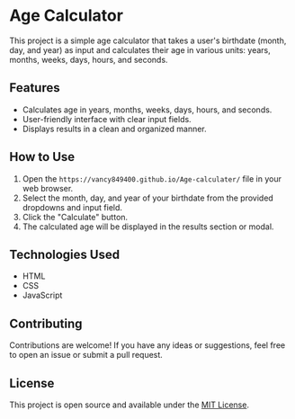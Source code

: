 # Age Calculator

This project is a simple age calculator that takes a user's birthdate (month, day, and year) as input and calculates their age in various units: years, months, weeks, days, hours, and seconds.

## Features

*   Calculates age in years, months, weeks, days, hours, and seconds.
*   User-friendly interface with clear input fields.
*   Displays results in a clean and organized manner.

## How to Use

1.  Open the `https://vancy849400.github.io/Age-calculater/` file in your web browser.
2.  Select the month, day, and year of your birthdate from the provided dropdowns and input field.
3.  Click the "Calculate" button.
4.  The calculated age will be displayed in the results section or modal.

## Technologies Used

*   HTML
*   CSS
*   JavaScript

## Contributing

Contributions are welcome! If you have any ideas or suggestions, feel free to open an issue or submit a pull request.

## License

This project is open source and available under the [MIT License](LICENSE).
